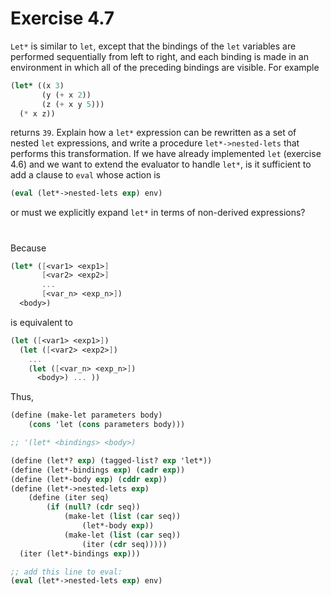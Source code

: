 # Exercise 4.7

`Let*` is similar to `let`, except that the bindings of the `let` variables are
performed sequentially from left to right, and each binding is made in an
environment in which all of the preceding bindings are visible. For example

```scheme
(let* ((x 3)
       (y (+ x 2))
       (z (+ x y 5)))
  (* x z))
```

returns `39`. Explain how a `let*` expression can be rewritten as a set of
nested `let` expressions, and write a procedure `let*->nested-lets` that
performs this transformation. If we have already implemented `let` (exercise
4.6) and we want to extend the evaluator to handle `let*`, is it sufficient to
add a clause to `eval` whose action is

```scheme
(eval (let*->nested-lets exp) env)
```

or must we explicitly expand `let*` in terms of non-derived expressions?

#

Because

```scheme
(let* ([<var1> <exp1>]
       [<var2> <exp2>]
       ...
       [<var_n> <exp_n>])
  <body>)
```

is equivalent to

```scheme
(let ([<var1> <exp1>])
  (let ([<var2> <exp2>])
    ...
    (let ([<var_n> <exp_n>])
      <body>) ... ))
```

Thus,

```scheme
(define (make-let parameters body)
    (cons 'let (cons parameters body)))

;; '(let* <bindings> <body>)

(define (let*? exp) (tagged-list? exp 'let*))
(define (let*-bindings exp) (cadr exp))
(define (let*-body exp) (cddr exp))
(define (let*->nested-lets exp)
    (define (iter seq)
        (if (null? (cdr seq))
            (make-let (list (car seq))
                (let*-body exp))
            (make-let (list (car seq))
                (iter (cdr seq)))))
  (iter (let*-bindings exp)))

;; add this line to eval:
(eval (let*->nested-lets exp) env)
```
